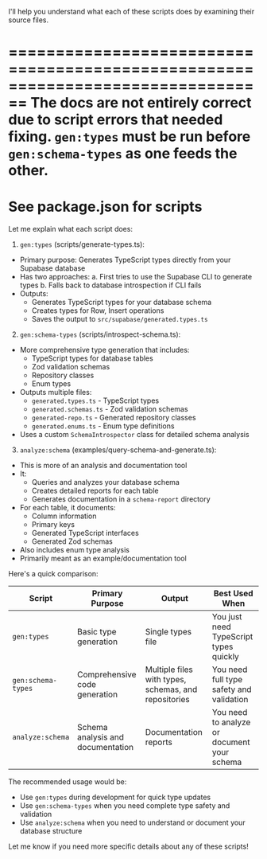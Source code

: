 I'll help you understand what each of these scripts does by examining their source files.

================================================================================
The docs are not entirely correct due to script errors that needed fixing.
`gen:types` must be run before `gen:schema-types` as one feeds the other.
================================================================================

# See package.json for scripts

Let me explain what each script does:

1. `gen:types` (scripts/generate-types.ts):

- Primary purpose: Generates TypeScript types directly from your Supabase database
- Has two approaches:
  a. First tries to use the Supabase CLI to generate types
  b. Falls back to database introspection if CLI fails
- Outputs:
  - Generates TypeScript types for your database schema
  - Creates types for Row, Insert operations
  - Saves the output to `src/supabase/generated.types.ts`

2. `gen:schema-types` (scripts/introspect-schema.ts):

- More comprehensive type generation that includes:
  - TypeScript types for database tables
  - Zod validation schemas
  - Repository classes
  - Enum types
- Outputs multiple files:
  - `generated.types.ts` - TypeScript types
  - `generated.schemas.ts` - Zod validation schemas
  - `generated-repo.ts` - Generated repository classes
  - `generated.enums.ts` - Enum type definitions
- Uses a custom `SchemaIntrospector` class for detailed schema analysis

3. `analyze:schema` (examples/query-schema-and-generate.ts):

- This is more of an analysis and documentation tool
- It:
  - Queries and analyzes your database schema
  - Creates detailed reports for each table
  - Generates documentation in a `schema-report` directory
- For each table, it documents:
  - Column information
  - Primary keys
  - Generated TypeScript interfaces
  - Generated Zod schemas
- Also includes enum type analysis
- Primarily meant as an example/documentation tool

Here's a quick comparison:

| Script             | Primary Purpose                   | Output                                               | Best Used When                              |
| ------------------ | --------------------------------- | ---------------------------------------------------- | ------------------------------------------- |
| `gen:types`        | Basic type generation             | Single types file                                    | You just need TypeScript types quickly      |
| `gen:schema-types` | Comprehensive code generation     | Multiple files with types, schemas, and repositories | You need full type safety and validation    |
| `analyze:schema`   | Schema analysis and documentation | Documentation reports                                | You need to analyze or document your schema |

The recommended usage would be:

- Use `gen:types` during development for quick type updates
- Use `gen:schema-types` when you need complete type safety and validation
- Use `analyze:schema` when you need to understand or document your database structure

Let me know if you need more specific details about any of these scripts!
